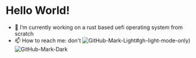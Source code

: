 # Hello World!

- 🔭 I’m currently working on a rust based uefi operating system  from scratch
- 📫 How to reach me: don't
![GitHub-Mark-Light](https://github-readme-stats.vercel.app/api/top-langs/?username=IdoMessenberg&layout=compact)#gh-light-mode-only)
![GitHub-Mark-Dark](https://github-readme-stats.vercel.app/api/top-langs/?username=IdoMessenberg&theme=dark&layout=compact]#gh-dark-mode-only)
